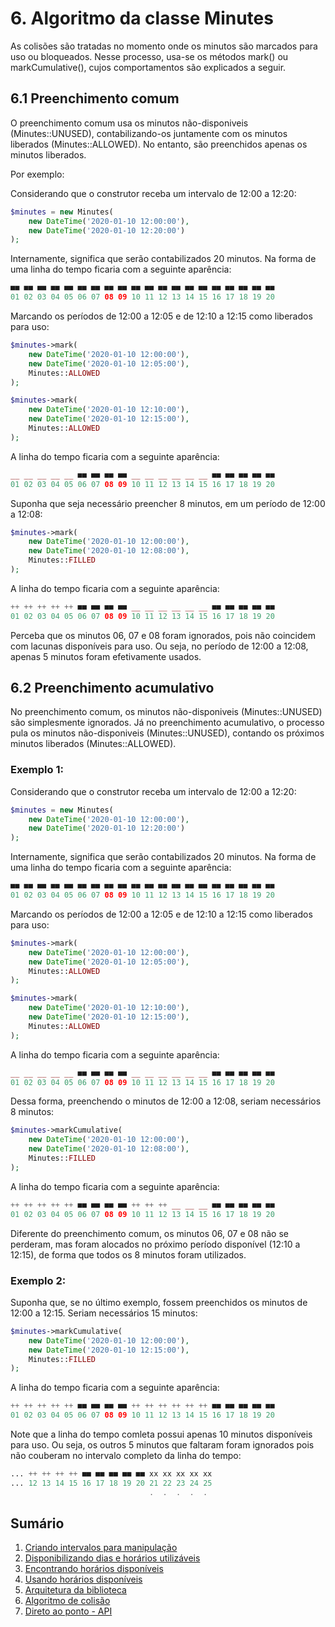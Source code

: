 # 6. Algoritmo da classe Minutes 

As colisões são tratadas no momento onde os minutos são marcados para uso ou bloqueados.
Nesse processo, usa-se os métodos mark() ou markCumulative(), cujos comportamentos são explicados
a seguir.

## 6.1 Preenchimento comum

O preenchimento comum usa os minutos não-disponiveis (Minutes::UNUSED), contabilizando-os 
juntamente com os minutos liberados (Minutes::ALLOWED). No entanto, são preenchidos apenas 
os minutos liberados.

Por exemplo:

Considerando que o construtor receba um intervalo de 12:00 a 12:20:

```php
$minutes = new Minutes(
    new DateTime('2020-01-10 12:00:00'),
    new DateTime('2020-01-10 12:20:00')
);
```

Internamente, significa que serão contabilizados 20 minutos. 
Na forma de uma linha do tempo ficaria com a seguinte aparência:

```php
■■ ■■ ■■ ■■ ■■ ■■ ■■ ■■ ■■ ■■ ■■ ■■ ■■ ■■ ■■ ■■ ■■ ■■ ■■ ■■ 
01 02 03 04 05 06 07 08 09 10 11 12 13 14 15 16 17 18 19 20
```

Marcando os períodos de 12:00 a 12:05 e de 12:10 a 12:15 como liberados para uso:

```php
$minutes->mark(
    new DateTime('2020-01-10 12:00:00'),
    new DateTime('2020-01-10 12:05:00'), 
    Minutes::ALLOWED
);

$minutes->mark(
    new DateTime('2020-01-10 12:10:00'),
    new DateTime('2020-01-10 12:15:00'), 
    Minutes::ALLOWED
);
```

A linha do tempo ficaria com a seguinte aparência:

```php
__ __ __ __ __ ■■ ■■ ■■ ■■ __ __ __ __ __ __ ■■ ■■ ■■ ■■ ■■ 
01 02 03 04 05 06 07 08 09 10 11 12 13 14 15 16 17 18 19 20
```

Suponha que seja necessário preencher 8 minutos, em um período 
de 12:00 a 12:08:

```php
$minutes->mark(
    new DateTime('2020-01-10 12:00:00'),
    new DateTime('2020-01-10 12:08:00'), 
    Minutes::FILLED
);
```

A linha do tempo ficaria com a seguinte aparência:

```php
++ ++ ++ ++ ++ ■■ ■■ ■■ ■■ __ __ __ __ __ __ ■■ ■■ ■■ ■■ ■■ 
01 02 03 04 05 06 07 08 09 10 11 12 13 14 15 16 17 18 19 20
```

Perceba que os minutos 06, 07 e 08 foram ignorados, pois não
coincidem com lacunas disponíveis para uso. Ou seja, no período 
de 12:00 a 12:08, apenas 5 minutos foram efetivamente usados.

## 6.2 Preenchimento acumulativo

No preenchimento comum, os minutos não-disponiveis (Minutes::UNUSED) são 
simplesmente ignorados. Já no preenchimento acumulativo, o processo pula 
os minutos não-disponiveis (Minutes::UNUSED), contando os próximos 
minutos liberados (Minutes::ALLOWED).

### Exemplo 1:

Considerando que o construtor receba um intervalo de 12:00 a 12:20:

```php
$minutes = new Minutes(
    new DateTime('2020-01-10 12:00:00'),
    new DateTime('2020-01-10 12:20:00')
);
```

Internamente, significa que serão contabilizados 20 minutos. 
Na forma de uma linha do tempo ficaria com a seguinte aparência:

```php
■■ ■■ ■■ ■■ ■■ ■■ ■■ ■■ ■■ ■■ ■■ ■■ ■■ ■■ ■■ ■■ ■■ ■■ ■■ ■■ 
01 02 03 04 05 06 07 08 09 10 11 12 13 14 15 16 17 18 19 20
```

Marcando os períodos de 12:00 a 12:05 e de 12:10 a 12:15 como liberados para uso:

```php
$minutes->mark(
    new DateTime('2020-01-10 12:00:00'),
    new DateTime('2020-01-10 12:05:00'), 
    Minutes::ALLOWED
);

$minutes->mark(
    new DateTime('2020-01-10 12:10:00'),
    new DateTime('2020-01-10 12:15:00'), 
    Minutes::ALLOWED
);
```

A linha do tempo ficaria com a seguinte aparência:

```php
__ __ __ __ __ ■■ ■■ ■■ ■■ __ __ __ __ __ __ ■■ ■■ ■■ ■■ ■■ 
01 02 03 04 05 06 07 08 09 10 11 12 13 14 15 16 17 18 19 20
```

Dessa forma, preenchendo o minutos de 12:00 a 12:08, seriam 
necessários 8 minutos:

```php
$minutes->markCumulative(
    new DateTime('2020-01-10 12:00:00'),
    new DateTime('2020-01-10 12:08:00'), 
    Minutes::FILLED
);
```

A linha do tempo ficaria com a seguinte aparência:

```php
++ ++ ++ ++ ++ ■■ ■■ ■■ ■■ ++ ++ ++ __ __ __ ■■ ■■ ■■ ■■ ■■ 
01 02 03 04 05 06 07 08 09 10 11 12 13 14 15 16 17 18 19 20
```

Diferente do preenchimento comum, os minutos 06, 07 e 08 não 
se perderam, mas foram alocados no próximo período disponível 
(12:10 a 12:15), de forma que todos os 8 minutos foram utilizados.

### Exemplo 2:

Suponha que, se no último exemplo, fossem preenchidos os
minutos de 12:00 a 12:15. Seriam necessários 15 minutos:

```php
$minutes->markCumulative(
    new DateTime('2020-01-10 12:00:00'),
    new DateTime('2020-01-10 12:15:00'), 
    Minutes::FILLED
);
```

A linha do tempo ficaria com a seguinte aparência:

```php
++ ++ ++ ++ ++ ■■ ■■ ■■ ■■ ++ ++ ++ ++ ++ ++ ■■ ■■ ■■ ■■ ■■
01 02 03 04 05 06 07 08 09 10 11 12 13 14 15 16 17 18 19 20
```

Note que a linha do tempo comleta possui apenas 10 minutos 
disponíveis para uso. Ou seja, os outros 5 minutos que faltaram
foram ignorados pois não couberam no intervalo completo da linha do tempo:

```php
... ++ ++ ++ ++ ■■ ■■ ■■ ■■ ■■ xx xx xx xx xx
... 12 13 14 15 16 17 18 19 20 21 22 23 24 25
                               .  .  .  .  .
```

## Sumário

1. [Criando intervalos para manipulação](ranges.md)
2. [Disponibilizando dias e horários utilizáveis](allowance.md)
3. [Encontrando horários disponíveis](search.md)
4. [Usando horários disponíveis](fitting.md)
5. [Arquitetura da biblioteca](architecture.md)
6. [Algoritmo de colisão](minutes.md)
7. [Direto ao ponto - API](api.md)
